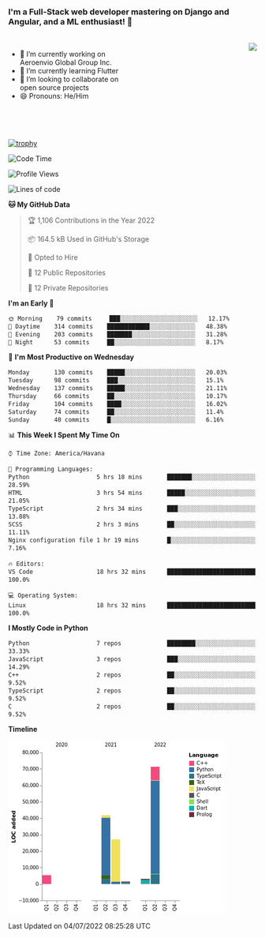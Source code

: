 ### I'm a Full-Stack web developer mastering on Django and Angular, and a ML enthusiast!  👋

<br/>

<img align="right" height="250"  src="https://media1.giphy.com/media/qgQUggAC3Pfv687qPC/giphy.gif?cid=ecf05e470ttfxgsj072btembitu1zn4ti3t3cdyg4jo5b3by&rid=giphy.gif&ct=g" />

 <div style="width:50%">
    <ul>
      <li>🔭 I’m currently working on Aeroenvio Global Group Inc.</li>
      <li>🌱 I’m currently learning Flutter</li>
      <li>👯 I’m looking to collaborate on open source projects</li>
      <li>😄 Pronouns: He/Him</li>
<!--       <li>⚡ Fun fact: I started my first professional project for a company as web dev without knowing any JS </li> -->
    </ul>
  </div>
  
<br/><br/><br/>

[![trophy](https://github-profile-trophy.vercel.app/?username=dfg-98&row=3&column=3&theme=monokai)](https://github.com/ryo-ma/github-profile-trophy)


<!--START_SECTION:waka-->
![Code Time](http://img.shields.io/badge/Code%20Time-300%20hrs%201%20min-blue)

![Profile Views](http://img.shields.io/badge/Profile%20Views-0-blue)

![Lines of code](https://img.shields.io/badge/From%20Hello%20World%20I%27ve%20Written-150%20Thousand%20lines%20of%20code-blue)

**🐱 My GitHub Data** 

> 🏆 1,106 Contributions in the Year 2022
 > 
> 📦 164.5 kB Used in GitHub's Storage 
 > 
> 💼 Opted to Hire
 > 
> 📜 12 Public Repositories 
 > 
> 🔑 12 Private Repositories  
 > 
**I'm an Early 🐤** 

```text
🌞 Morning    79 commits     ███░░░░░░░░░░░░░░░░░░░░░░   12.17% 
🌆 Daytime    314 commits    ████████████░░░░░░░░░░░░░   48.38% 
🌃 Evening    203 commits    ███████░░░░░░░░░░░░░░░░░░   31.28% 
🌙 Night      53 commits     ██░░░░░░░░░░░░░░░░░░░░░░░   8.17%

```
📅 **I'm Most Productive on Wednesday** 

```text
Monday       130 commits    █████░░░░░░░░░░░░░░░░░░░░   20.03% 
Tuesday      98 commits     ███░░░░░░░░░░░░░░░░░░░░░░   15.1% 
Wednesday    137 commits    █████░░░░░░░░░░░░░░░░░░░░   21.11% 
Thursday     66 commits     ██░░░░░░░░░░░░░░░░░░░░░░░   10.17% 
Friday       104 commits    ████░░░░░░░░░░░░░░░░░░░░░   16.02% 
Saturday     74 commits     ██░░░░░░░░░░░░░░░░░░░░░░░   11.4% 
Sunday       40 commits     █░░░░░░░░░░░░░░░░░░░░░░░░   6.16%

```


📊 **This Week I Spent My Time On** 

```text
⌚︎ Time Zone: America/Havana

💬 Programming Languages: 
Python                   5 hrs 18 mins       ███████░░░░░░░░░░░░░░░░░░   28.59% 
HTML                     3 hrs 54 mins       █████░░░░░░░░░░░░░░░░░░░░   21.05% 
TypeScript               2 hrs 34 mins       ███░░░░░░░░░░░░░░░░░░░░░░   13.88% 
SCSS                     2 hrs 3 mins        ██░░░░░░░░░░░░░░░░░░░░░░░   11.11% 
Nginx configuration file 1 hr 19 mins        █░░░░░░░░░░░░░░░░░░░░░░░░   7.16%

🔥 Editors: 
VS Code                  18 hrs 32 mins      █████████████████████████   100.0%

💻 Operating System: 
Linux                    18 hrs 32 mins      █████████████████████████   100.0%

```

**I Mostly Code in Python** 

```text
Python                   7 repos             ████████░░░░░░░░░░░░░░░░░   33.33% 
JavaScript               3 repos             ███░░░░░░░░░░░░░░░░░░░░░░   14.29% 
C++                      2 repos             ██░░░░░░░░░░░░░░░░░░░░░░░   9.52% 
TypeScript               2 repos             ██░░░░░░░░░░░░░░░░░░░░░░░   9.52% 
C                        2 repos             ██░░░░░░░░░░░░░░░░░░░░░░░   9.52%

```


**Timeline**

![Chart not found](https://raw.githubusercontent.com/dfg-98/dfg-98/main/charts/bar_graph.png) 


 Last Updated on 04/07/2022 08:25:28 UTC
<!--END_SECTION:waka-->
